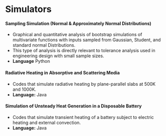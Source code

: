 # Simulators

#### Sampling Simulation (Normal & Approximately Normal Distributions)
- Graphical and quantitative analysis of bootstrap simulations of multivariate functions with inputs sampled from Gaussian, Student, and standard normal Distributions.
- This type of analysis is directly relevant to tolerance analysis used in engineering design with small sample sizes.
- **Language** Python

#### Radiative Heating in Absorptive and Scattering Media
- Codes that simulate radiative heating by plane-parallel slabs at 500K and 1000K.
- **Language:** Java

#### Simulation of Unsteady Heat Generation in a Disposable Battery
- Codes that simulate transient heating of a battery subject to electric heating and external convection.
- **Language:** Java
